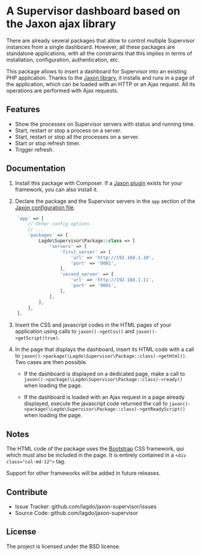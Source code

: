 A Supervisor dashboard based on the Jaxon ajax library
======================================================

There are already several packages that allow to control multiple Supervisor instances from a single dashboard.
However, all these packages are standalone applications, with all the constraints that this implies in terms of installation, configuration, authentication, etc.

This package allows to insert a dashboard for Supervisor into an existing PHP application.
Thanks to the [Jaxon library](https://www.jaxon-php.org), it installs and runs in a page of the application, which can be loaded with an HTTP or an Ajax request.
All its operations are performed with Ajax requests.

Features
--------

- Show the processes on Supervisor servers with status and running time.
- Start, restart or stop a process on a server.
- Start, restart or stop all the processes on a server.
- Start or stop refresh timer.
- Trigger refresh.

Documentation
-------------

1. Install this package with Composer. If a [Jaxon plugin](https://www.jaxon-php.org/docs/v3x/plugins/frameworks.html) exists for your framework, you can also install it.

2. Declare the package and the Supervisor servers in the `app` section of the [Jaxon configuration file](https://www.jaxon-php.org/docs/v3x/advanced/bootstrap.html).

```php
    'app' => [
        // Other config options
        // ...
        'packages' => [
            Lagdo\Supervisor\Package::class => [
                'servers' => [
                    'first_server' => [
                        'url' => 'http://192.168.1.10',
                        'port' => '9001',
                    ],
                    'second_server' => [
                        'url' => 'http://192.168.1.11',
                        'port' => '9001',
                    ],
                ],
            ],
        ],
    ],
```

3. Insert the CSS and javascript codes in the HTML pages of your application using calls to `jaxon()->getCss()` and `jaxon()->getScript(true)`.

4. In the page that displays the dashboard, insert its HTML code with a call to `jaxon()->package(\Lagdo\Supervisor\Package::class)->getHtml()`. Two cases are then possible.

    - If the dashboard is displayed on a dedicated page, make a call to `jaxon()->package(\Lagdo\Supervisor\Package::class)->ready()` when loading the page.

    - If the dashboard is loaded with an Ajax request in a page already displayed, execute the javascript code returned the call to `jaxon()->package(\Lagdo\Supervisor\Package::class)->getReadyScript()` when loading the page.

Notes
-----

The HTML code of the package uses the [Bootstrap](https://getbootstrap.com/) CSS framework, qui which must also be included in the page.
It is entirely contained in a `<div class="col-md-12">` tag.

Support for other frameworks will be added in future releases.

Contribute
----------

- Issue Tracker: github.com/lagdo/jaxon-supervisor/issues
- Source Code: github.com/lagdo/jaxon-supervisor

License
-------

The project is licensed under the BSD license.
